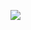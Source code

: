 [<img src="https://react-projects.netlify.app/static/b2704d91f0bad86237dd22c2f5be66ec/3e799/ScreenShot2020-10-02at2.26.29PM.webp">](https://demo-lorem-project.netlify.app/)
